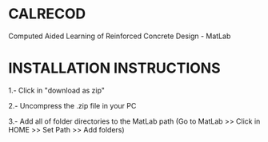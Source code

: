 # CALRECOD
Computed Aided Learning of Reinforced Concrete Design - MatLab

# INSTALLATION INSTRUCTIONS
1.- Click in "download as zip"

2.- Uncompress the .zip file in your PC

3.- Add all of folder directories to the MatLab path (Go to MatLab >> Click in HOME >> Set Path >> Add folders)
